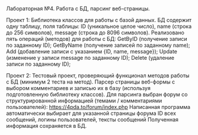 Лабораторная №4. Работа с БД, парсинг веб-страницы.

Проект 1: Библиотека классов для работы с базой данных.
БД содержит одну таблицу, поля таблицы: ID (уникальное целое
число), name (строка до 256 символов), message (строка до 8096
символов). Реализовано пять операций (методов) для работы с БД: GetByID
(получение записи по заданному ID); GetByName (получение
записей по заданному name); Add (добавление записи с указанием
{ID, name, message}); Update (изменение у записи message по
заданному ID); Delete (удаление записи по заданному ID);

Проект 2: Тестовый проект, проверяющий функционал методов работы
с БД (минимум 2 теста на метод). Парсер страницы веб-формы с выбором комментариев и
записью их в базу (используя подготовленную библиотеку классов).
Для парсинга выбран форум со структурированной информацией (темами / комментариями
пользователей): https://4pda.to/forum/index.php
Написанная программа автоматически выбирает для
указанной страницы форума ID всех сообщений, логины
пользователей, тексты сообщений
Полученная информация сохраняется в БД.
